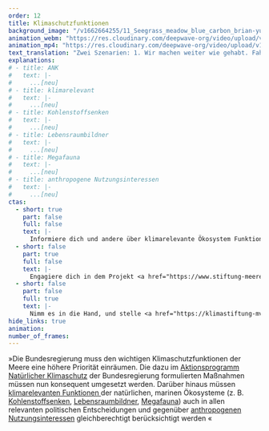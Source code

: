 ```yaml
---
order: 12
title: Klimaschutzfunktionen
background_image: "/v1662664255/11_Seegrass_meadow_blue_carbon_brian-yurasits-unsplash_ciwu2j_vokl0v.jpg#6fffd2"
animation_webm: "https://res.cloudinary.com/deepwave-org/video/upload/v1721820788/mo12_moa3bg.webm"
animation_mp4: "https://res.cloudinary.com/deepwave-org/video/upload/v1721820653/mo12_w1unza.mp4"
text_translation: "Zwei Szenarien: 1. Wir machen weiter wie gehabt. Fahren Thunfisch essend mit dem Kreuzfahrtschiff über die Meere. Zu unserer Rechten Ölplattformen. Zur Linken militärische Sperrgebiete. In ein paar Jahren geht uns die Luft zum Atmen aus, unser Zuhause wird überflutet und Trinkwasser wird knapp. 2. Wir sitzen mit einem Algenburger am Strand, vor uns das mit Seegras bewachsene Watt. Bis zum Horizont ein friedvolles Meer."
explanations:
# - title: ANK
#   text: |-
#     ...[neu]
# - title: klimarelevant
#   text: |-
#     ...[neu]
# - title: Kohlenstoffsenken
#   text: |-
#     ...[neu]
# - title: Lebensraumbildner
#   text: |-
#     ...[neu]
# - title: Megafauna
#   text: |-
#     ...[neu]
# - title: anthropogene Nutzungsinteressen
#   text: |-
#     ...[neu]
ctas:
  - short: true
    part: false
    full: false
    text: |-
      Informiere dich und andere über klimarelevante Ökosystem Funktionen z. B. Kohlenstoffsenken und Lebensraumbildner, zum Beispiel <a href="https://www.rifs-potsdam.de/de/news/klima-und-meere-gemeinsam-schuetzen-politikempfehlungen-fuer-deutschland" target="_blank">hier</a>.
  - short: false
    part: true
    full: false
    text: |-
      Engagiere dich in dem Projekt <a href="https://www.stiftung-meeresschutz.org/themen/aktionstipps/seegras-renaturierung-wie-urlauber-helfen-koennen/" target="_blank">Seegraswiesen-Renaturierung</a> im Mittelmeer: Die Meeresgärtner der Deutschen Stiftung Meeresschutz (DSM).
  - short: false
    part: false
    full: true
    text: |-
      Nimm es in die Hand, und stelle <a href="https://klimastiftung-mv.de/projekte/aufforstung-von-seegraswiesen/" target="_blank">eine Förderantrag</a>, um aktiv und selbstwirksam Seegraswiesen aufzuforsten und zu schützen.
hide_links: true
animation:
number_of_frames:
---
```


»Die Bundesregierung muss den wichtigen Klimaschutzfunktionen der Meere eine höhere Priorität einräumen. Die dazu im [Aktionsprogramm Natürlicher Klimaschutz](# "ANK") der Bundesregierung formulierten Maßnahmen müssen nun konsequent umgesetzt werden. Darüber hinaus müssen [klimarelevanten Funktionen ](# "klimarelevant")der natürlichen, marinen Ökosysteme (z. B. [Kohlenstoffsenken](# "Kohlenstoffsenken"), [Lebensraumbildner](# "Lebensraumbildner"), [Megafauna](# "Megafauna")) auch in allen relevanten politischen Entscheidungen und gegenüber [anthropogenen Nutzungsinteressen](# "anthropogene Nutzungsinteressen") gleichberechtigt berücksichtigt werden «
